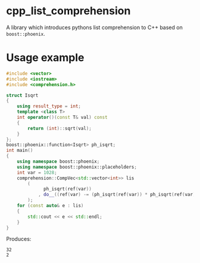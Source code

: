 # cpp_list_comprehension
A library which introduces pythons list comprehension to C++ based on `boost::phoenix`.
# Usage example
```C++
#include <vector>
#include <iostream>
#include <comprehension.h>

struct Isqrt
{
	using result_type = int;
	template <class T>
	int operator()(const T& val) const
	{
		return (int)::sqrt(val);
	}
};
boost::phoenix::function<Isqrt> ph_isqrt;
int main()
{
	using namespace boost::phoenix;
	using namespace boost::phoenix::placeholders;
	int var = 1028;
	comprehension::CompVec<std::vector<int>> lis
		(
			  ph_isqrt(ref(var))
			, do__((ref(var) -= (ph_isqrt(ref(var)) * ph_isqrt(ref(var)))) > 0)
		);
	for (const auto& e : lis)
	{
		std::cout << e << std::endl;
	}
}
```
Produces:
```
32
2
```
